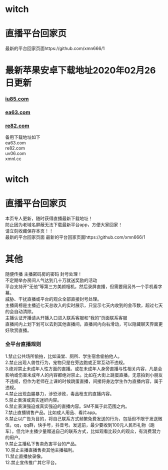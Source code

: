 # witch
# 直播平台回家页
最新的平台回家页面https://github.com/xmn666/1       <br>

# 最新苹果安卓下载地址2020年02月26日更新
### [iu85.com](http://iu85.com/)
### [ea63.com](http://ea63.com/)
### [re82.com](http://re82.com/)<br>
备用下载地址如下<br>
ea63.com<br>
re82.com<br>
uv06.com<br>
xmnl.cc<br>

# witch
# 直播平台回家页
本页专人更新，随时获得直播最新下载地址！<br>
防止因为老域名屏蔽无法下载最新平台app，方便大家回家！<br>
请立刻收藏保存本页！！<br>
最新的平台回家页面  最新的平台回家页面https://github.com/xmn666/1       <br>

# 其他
随便传播 主播密码房的密码 封号处理！<br>
不定期举办房间人气达到几十万就送奖励的活动<br>
平台支持开“无他”等第三方美颜相机，然后录屏直播，但需要用另外一个手机看字幕。<br>
威胁、干扰直播或平台的观众全部直接封号处理。<br>
主播周榜是主播近七天总收入的实时展示，只显示七天内收到的金币数，超过七天的会自动清除。<br>
主播认证开播请从开播入口进入联系客服和“我的”页面联系客服<br>
直播间内上划下划可以去到其他直播间，直播间内向右滑动，可以隐藏聊天界面更好欣赏直播。<br>



### 全平台直播规则
1.禁止公共场所偷拍，比如澡堂、厕所、学生宿舍偷拍他人。<br>
2.禁止出现人兽性行为，宠物只是在旁边跑或正常互动不违规。<br>
3.绝对禁止未成年人性方面的直播。或在未成年人身旁直播与性相关内容，凡是会影响或伤害未成年人的内容都绝对禁止。比如在大街上跳蛋直播，无意拍到小朋友不违规，但作为老师在上课的时候跳蛋直播，间接将身边学生作为直播内容，属于违规。<br>
4.禁止出现血腥暴力，涉恐涉政，毒品枪支的直播内容。<br>
5.禁止表演或真实迷奸内容。<br>
6.禁止表演强迫或真实强迫的直播内容。SM不属于此范围之内。<br>
7.禁止直播销售产品。比如成人用品、看片app。<br>
8.禁止以广告为目的，将自己联系方式频繁免费发送的行为，包括但不限于发送微信，qq，qq群，快手号，抖音号。发送前，最少要收到100元人民币礼物（跑车）。但允许主播少量赠送自己的联系方式，比如观看比较久的观众，有消费潜力的用户。<br>
9.禁止主播私下售卖危害平台的产品。<br>
10.禁止主播直播售卖其他主播福利。<br>
11.禁止直播放录像。<br>
12.禁止宣传推广其它平台。<br>

